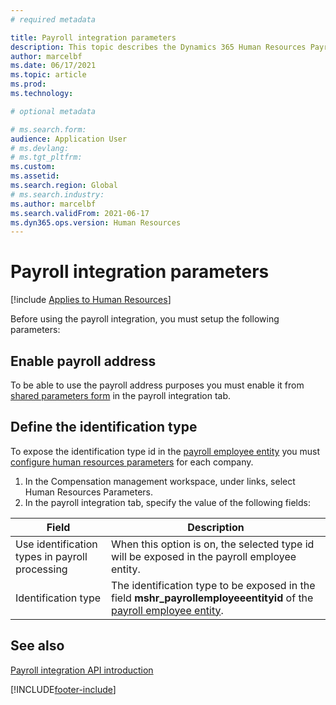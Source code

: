 ```yaml
---
# required metadata

title: Payroll integration parameters
description: This topic describes the Dynamics 365 Human Resources Payroll integration API.
author: marcelbf
ms.date: 06/17/2021
ms.topic: article
ms.prod: 
ms.technology: 

# optional metadata

# ms.search.form: 
audience: Application User
# ms.devlang: 
# ms.tgt_pltfrm: 
ms.custom: 
ms.assetid: 
ms.search.region: Global
# ms.search.industry: 
ms.author: marcelbf
ms.search.validFrom: 2021-06-17
ms.dyn365.ops.version: Human Resources
---
```


# Payroll integration parameters

[!include [Applies to Human Resources](../includes/applies-to-hr.md)]

Before using the payroll integration, you must setup the following parameters:

## Enable payroll address

To be able to use the payroll address purposes you must enable it from [shared parameters form](hr-setup-shared-parameters.md) in the payroll integration tab.

## Define the identification type

To expose the identification type id in the [payroll employee entity](hr-admin-integration-payroll-api-payroll-employee.md) you must [configure human resources parameters](hr-setup-shared-parameters.md) for each company.

1. In the Compensation management workspace, under links, select Human Resources Parameters. 
2. In the payroll integration tab, specify the value of the following fields:

| Field | Description |
| --- | --- |
| Use identification types in payroll processing | When this option is on, the selected type id will be exposed in the payroll employee entity. |
| Identification type | The identification type to be exposed in the field **mshr_payrollemployeeentityid** of the [payroll employee entity](hr-admin-integration-payroll-api-payroll-employee.md). |

## See also

[Payroll integration API introduction](hr-admin-integration-payroll-api-introduction.md)

[!INCLUDE[footer-include](../includes/footer-banner.md)]